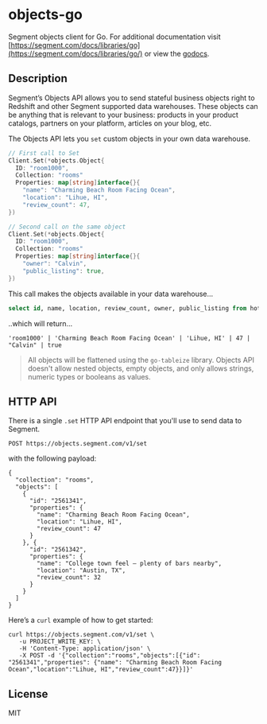 # objects-go

  Segment objects client for Go. For additional documentation
  visit [https://segment.com/docs/libraries/go](https://segment.com/docs/libraries/go/) or view the [godocs](http://godoc.org/github.com/segmentio/objects-go).

## Description
Segment’s Objects API allows you to send stateful business objects right to Redshift and other Segment supported data warehouses. These objects can be anything that is relevant to your business: products in your product catalogs, partners on your platform, articles on your blog, etc.

The Objects API lets you `set` custom objects in your own data warehouse.

```go
// First call to Set
Client.Set(*objects.Object{
  ID: "room1000",
  Collection: "rooms"
  Properties: map[string]interface{}{
    "name": "Charming Beach Room Facing Ocean",
    "location": "Lihue, HI",
    "review_count": 47,
})

// Second call on the same object 
Client.Set(*objects.Object{
  ID: "room1000",
  Collection: "rooms"
  Properties: map[string]interface{}{
    "owner": "Calvin",
    "public_listing": true,
})
```

This call makes the objects available in your data warehouse…

```SQL
select id, name, location, review_count, owner, public_listing from hotel.rooms
```

..which will return…

```CSV
'room1000' | 'Charming Beach Room Facing Ocean' | 'Lihue, HI' | 47 | "Calvin" | true
```

> All objects will be flattened using the `go-tableize` library. Objects API doesn't allow nested objects, empty objects, and only allows strings, numeric types or booleans as values.

## HTTP API 

There is a single `.set` HTTP API endpoint that you'll use to send data to Segment. 


    POST https://objects.segment.com/v1/set

with the following payload: 


    {
      "collection": "rooms",
      "objects": [
        {
          "id": "2561341",
          "properties": {
            "name": "Charming Beach Room Facing Ocean",
            "location": "Lihue, HI",
            "review_count": 47
          }
        }, {
          "id": "2561342",
          "properties": {
            "name": "College town feel — plenty of bars nearby",
            "location": "Austin, TX",
            "review_count": 32
          }
        }
      ]
    }

Here’s a `curl` example of how to get started: 


    curl https://objects.segment.com/v1/set \
       -u PROJECT_WRITE_KEY: \
       -H 'Content-Type: application/json' \
       -X POST -d '{"collection":"rooms","objects":[{"id": "2561341","properties": {"name": "Charming Beach Room Facing Ocean","location":"Lihue, HI","review_count":47}}]}'


## License

 MIT
